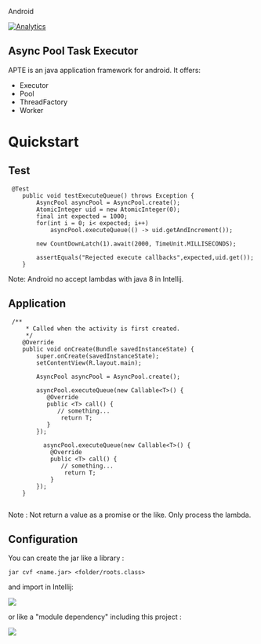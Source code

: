 Android 

[![Analytics](https://ga-beacon.appspot.com/UA-68658653-1/android-async-pool-task-executor/readme)](https://github.com/igrigorik/ga-beacon)

## Async Pool Task Executor

APTE is an java application framework for android.
It offers:

* Executor
* Pool
* ThreadFactory
* Worker


# Quickstart

## Test
```
 @Test
    public void testExecuteQueue() throws Exception {
        AsyncPool asyncPool = AsyncPool.create();
        AtomicInteger uid = new AtomicInteger(0);
        final int expected = 1000;
        for(int i = 0; i< expected; i++)
            asyncPool.executeQueue(() -> uid.getAndIncrement());

        new CountDownLatch(1).await(2000, TimeUnit.MILLISECONDS);

        assertEquals("Rejected execute callbacks",expected,uid.get());
    }
```

Note: Android no accept lambdas with java 8 in Intellij.

## Application
```
 /**
     * Called when the activity is first created.
     */
    @Override
    public void onCreate(Bundle savedInstanceState) {
        super.onCreate(savedInstanceState);
        setContentView(R.layout.main);
      
        AsyncPool asyncPool = AsyncPool.create();

        asyncPool.executeQueue(new Callable<T>() {
           @Override
           public <T> call() {
              // something...
               return T;
           }
        });

          asyncPool.executeQueue(new Callable<T>() {
            @Override
            public <T> call() {
               // something...
                return T;
            }
        });
    }
    
```
Note : Not return a value as a promise or the like. Only process the lambda.

## Configuration

You can create the jar like a library :

``` jar cvf <name.jar> <folder/roots.class> ```

and import in Intellij:

![](http://s14.postimg.org/i1vsentxd/Screen_Shot_2014_10_16_at_16_16_02.png)

or like a "module dependency" including this project :

![](http://s27.postimg.org/e42va8as3/Screen_Shot_2014_10_16_at_17_16_46.png)









